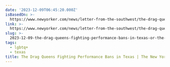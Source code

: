 ```yaml
---
date: '2023-12-09T06:45:20.000Z'
isBasedOn: >-
  https://www.newyorker.com/news/letter-from-the-southwest/the-drag-queens-fighting-performance-bans-in-texas
link: >-
  https://www.newyorker.com/news/letter-from-the-southwest/the-drag-queens-fighting-performance-bans-in-texas
slug: >-
  2023-12-09-the-drag-queens-fighting-performance-bans-in-texas-or-the-new-yorker
tags:
  - lgbtq+
  - texas
title: The Drag Queens Fighting Performance Bans in Texas | The New Yorker
---
```


